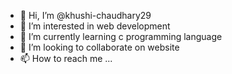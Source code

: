 - 👋 Hi, I’m @khushi-chaudhary29
- 👀 I’m interested in web development
- 🌱 I’m currently learning c programming language
- 💞️ I’m looking to collaborate on website
- 📫 How to reach me ...

<!---
khushi-chaudhary29/khushi-chaudhary29 is a ✨ special ✨ repository because its `README.md` (this file) appears on your GitHub profile.
You can click the Preview link to take a look at your changes.
--->
